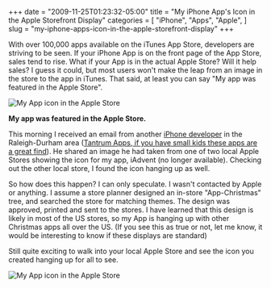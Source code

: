 +++
date = "2009-11-25T01:23:32-05:00"
title = "My iPhone App's Icon in the Apple Storefront Display"
categories = [
  "iPhone",
  "Apps",
  "Apple",
]
slug = "my-iphone-apps-icon-in-the-apple-storefront-display"
+++

With over 100,000 apps available on the iTunes App Store, developers are striving to be seen. If your iPhone App is on the front page of the App Store, sales tend to rise. What if your App is in the actual Apple Store? Will it help sales? I guess it could, but most users won't make the leap from an image in the store to the app in iTunes. That said, at least you can say "My app was featured in the Apple Store".

<!-- more -->

![My App icon in the Apple Store](/assets/images/christmas-photo-1.jpg)

__My app was featured in the Apple Store.__

This morning I received an email from another [iPhone developer](http://lawpower.net/) in the Raleigh-Durham area ([Tantrum Apps, if you have small kids these apps are a great find](http://tantrumapps.com/)). He shared an image he had taken from one of two local Apple Stores showing the icon for my app, iAdvent (no longer available). Checking out the other local store, I found the icon hanging up as well.

So how does this happen? I can only speculate. I wasn't contacted by Apple or anything. I assume a store planner designed an in-store "App-Christmas" tree, and searched the store for matching themes. The design was approved, printed and sent to the stores. I have learned that this design is likely in most of the US stores, so my App is hanging up with other Christmas apps all over the US. (If you see this as true or not, let me know, it would be interesting to know if these displays are standard)

Still quite exciting to walk into your local Apple Store and see the icon you created hanging up for all to see.

![My App icon in the Apple Store](/assets/images/christmas-photo-2.jpg)

